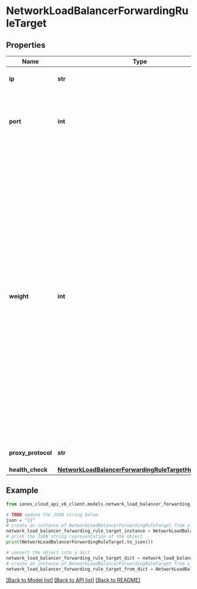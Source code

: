 # NetworkLoadBalancerForwardingRuleTarget


## Properties

Name | Type | Description | Notes
------------ | ------------- | ------------- | -------------
**ip** | **str** | The IP of the balanced target VM. | 
**port** | **int** | The port of the balanced target service; valid range is 1 to 65535. | 
**weight** | **int** | Traffic is distributed in proportion to target weight, relative to the combined weight of all targets. A target with higher weight receives a greater share of traffic. Valid range is 0 to 256 and default is 1. Targets with weight of 0 do not participate in load balancing but still accept persistent connections. It is best to assign weights in the middle of the range to leave room for later adjustments. | 
**proxy_protocol** | **str** | Proxy protocol version. | [optional] [default to 'none']
**health_check** | [**NetworkLoadBalancerForwardingRuleTargetHealthCheck**](NetworkLoadBalancerForwardingRuleTargetHealthCheck.md) |  | [optional] 

## Example

```python
from ionos_cloud_api_v6_client.models.network_load_balancer_forwarding_rule_target import NetworkLoadBalancerForwardingRuleTarget

# TODO update the JSON string below
json = "{}"
# create an instance of NetworkLoadBalancerForwardingRuleTarget from a JSON string
network_load_balancer_forwarding_rule_target_instance = NetworkLoadBalancerForwardingRuleTarget.from_json(json)
# print the JSON string representation of the object
print(NetworkLoadBalancerForwardingRuleTarget.to_json())

# convert the object into a dict
network_load_balancer_forwarding_rule_target_dict = network_load_balancer_forwarding_rule_target_instance.to_dict()
# create an instance of NetworkLoadBalancerForwardingRuleTarget from a dict
network_load_balancer_forwarding_rule_target_from_dict = NetworkLoadBalancerForwardingRuleTarget.from_dict(network_load_balancer_forwarding_rule_target_dict)
```
[[Back to Model list]](../README.md#documentation-for-models) [[Back to API list]](../README.md#documentation-for-api-endpoints) [[Back to README]](../README.md)


